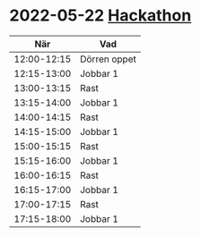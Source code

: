 # 2022-05-22 [Hackathon](20220522_hackathon.md) 

När        |Vad
-----------|---------------------
12:00-12:15|Dörren oppet
12:15-13:00|Jobbar 1
13:00-13:15|Rast
13:15-14:00|Jobbar 1
14:00-14:15|Rast
14:15-15:00|Jobbar 1
15:00-15:15|Rast
15:15-16:00|Jobbar 1
16:00-16:15|Rast
16:15-17:00|Jobbar 1
17:00-17:15|Rast
17:15-18:00|Jobbar 1

